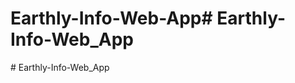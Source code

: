 # Earthly-Info-Web-App#   E a r t h l y - I n f o - W e b _ A p p  
 #   E a r t h l y - I n f o - W e b _ A p p  
 